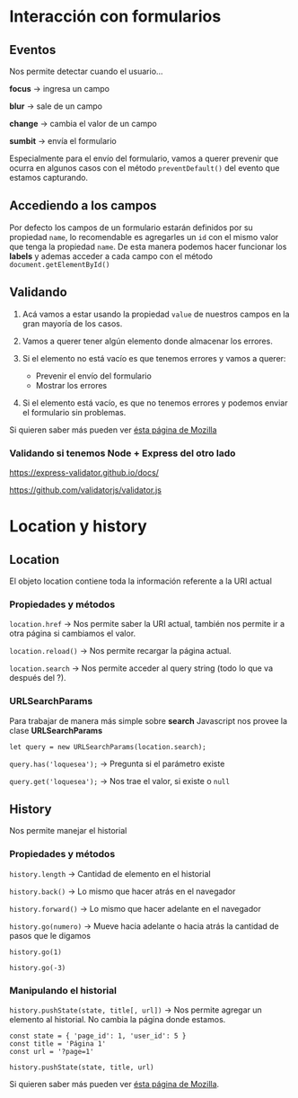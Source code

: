 # Interacción con formularios

## Eventos

Nos permite detectar cuando el usuario...

**focus** → ingresa un campo

**blur** → sale de un campo

**change** → cambia el valor de un campo

**sumbit** → envía el formulario

Especialmente para el envío del formulario, vamos a querer prevenir que ocurra en algunos casos con el método `preventDefault()` del evento que estamos capturando.

## Accediendo a los campos

Por defecto los campos de un formulario estarán definidos por su propiedad `name`, lo recomendable es agregarles un `id` con el mismo valor que tenga la propiedad `name`. De esta manera podemos hacer funcionar los **labels** y ademas acceder a cada campo con el método `document.getElementById()`

## Validando

1. Acá vamos a estar usando la propiedad `value` de nuestros campos en la gran mayoría de los casos.

2. Vamos a querer tener algún elemento donde almacenar los errores.

3. Si el elemento no está vacío es que tenemos errores y vamos a querer:
    - Prevenir el envío del formulario
    - Mostrar los errores

4. Si el elemento está vacío, es que no tenemos errores y podemos enviar el formulario sin problemas.

Si quieren saber más pueden ver [ésta página de Mozilla](https://developer.mozilla.org/es/docs/Learn/HTML/Forms/Validacion_formulario_datos)

### Validando si tenemos Node + Express del otro lado

https://express-validator.github.io/docs/

https://github.com/validatorjs/validator.js


# Location y history

## Location

El objeto location contiene toda la información referente a la URI actual

### Propiedades y métodos

`location.href` → Nos permite saber la URI actual, también nos permite ir a otra página si cambiamos el valor.

`location.reload()` → Nos permite recargar la página actual.

`location.search` → Nos permite acceder al query string (todo lo que va después del ?).

### URLSearchParams

Para trabajar de manera más simple sobre **search** Javascript nos provee la clase **URLSearchParams**

`let query = new URLSearchParams(location.search);`

`query.has('loquesea');` → Pregunta si el parámetro existe

`query.get('loquesea');` → Nos trae el valor, si existe o `null`

## History

Nos permite manejar el historial

### Propiedades y métodos

`history.length` → Cantidad de elemento en el historial

`history.back()` → Lo mismo que hacer atrás en el navegador

`history.forward()` → Lo mismo que hacer adelante en el navegador

`history.go(numero)` → Mueve hacia adelante o hacia atrás la cantidad de pasos que le digamos

`history.go(1)`

`history.go(-3)`

### Manipulando el historial


`history.pushState(state, title[, url])` → Nos permite agregar un elemento al historial. No cambia la página donde estamos.

```
const state = { 'page_id': 1, 'user_id': 5 }
const title = 'Página 1'
const url = '?page=1'

history.pushState(state, title, url)
```

Si quieren saber más pueden ver [ésta página de Mozilla](https://developer.mozilla.org/es/docs/DOM/Manipulando_el_historial_del_navegador).